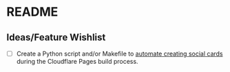 # README

## Ideas/Feature Wishlist

- [ ] Create a Python script and/or Makefile to [automate creating social cards](https://osc.garden/blog/automating-social-media-cards-zola/) during the Cloudflare Pages build process.
